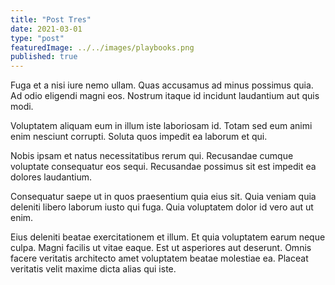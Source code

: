 ```yaml
---
title: "Post Tres"
date: 2021-03-01
type: "post"
featuredImage: ../../images/playbooks.png
published: true
---
```


Fuga et a nisi iure nemo ullam. Quas accusamus ad minus possimus quia. Ad odio eligendi magni eos. Nostrum itaque id incidunt laudantium aut quis modi.

Voluptatem aliquam eum in illum iste laboriosam id. Totam sed eum animi enim nesciunt corrupti. Soluta quos impedit ea laborum et qui.

Nobis ipsam et natus necessitatibus rerum qui. Recusandae cumque voluptate consequatur eos sequi. Recusandae possimus sit est impedit ea dolores laudantium.

Consequatur saepe ut in quos praesentium quia eius sit. Quia veniam quia deleniti libero laborum iusto qui fuga. Quia voluptatem dolor id vero aut ut enim.

Eius deleniti beatae exercitationem et illum. Et quia voluptatem earum neque culpa. Magni facilis ut vitae eaque. Est ut asperiores aut deserunt. Omnis facere veritatis architecto amet voluptatem beatae molestiae ea. Placeat veritatis velit maxime dicta alias qui iste.
